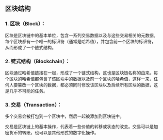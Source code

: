 ## 区块结构

### 1. **区块（Block）**：

区块是区块链中的基本单位，包含一系列交易数据以及与这些交易相关的元数据。每个区块都有一个唯一的标识符（通常是哈希值），并包含前一个区块的标识符，从而形成了一个链式结构。

### 2. **链式结构（Blockchain）**：

区块通过哈希值链接在一起，形成了一个链式结构，这也是区块链名称的由来。每个区块的哈希值都包含了该区块中的数据以及前一个区块的哈希值，这样一来，任何人要篡改一个区块的数据，都必须同时修改该区块以及后续所有区块的数据，这是几乎不可能的任务。

### 3. **交易（Transaction）**：

多个交易会被打包到一个区块中，然后一起被添加到区块链中。

交易是区块链上的基本操作，代表着一些价值的转移或状态的改变。交易可以是加密货币的转账，也可以是其他形式的数字化操作。



